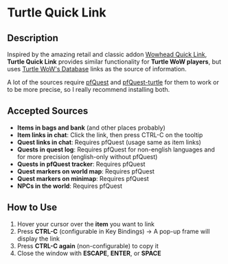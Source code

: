 # Turtle Quick Link

## Description

Inspired by the amazing retail and classic addon [Wowhead Quick Link](https://github.com/NielsHeltner/wowhead-quick-link), **Turtle Quick Link** provides similar functionality for **Turtle WoW players**, but uses [Turtle WoW's Database](https://database.turtle-wow.org/) links as the source of information.

A lot of the sources require [pfQuest](https://github.com/shagu/pfQuest) and [pfQuest-turtle](https://github.com/shagu/pfQuest-turtle) for them to work or to be more precise, so I really recommend installing both.

## Accepted Sources

-   **Items in bags and bank** (and other places probably)
-   **Item links in chat**: Click the link, then press CTRL-C on the tooltip
-   **Quest links in chat**: Requires pfQuest (usage same as item links)
-   **Quests in quest log**: Requires pfQuest for non-english languages and for more precision (english-only without pfQuest)
-   **Quests in pfQuest tracker**: Requires pfQuest
-   **Quest markers on world map**: Requires pfQuest
-   **Quest markers on minimap**: Requires pfQuest
-   **NPCs in the world**: Requires pfQuest

## How to Use

1. Hover your cursor over the **item** you want to link
2. Press **CTRL-C** (configurable in Key Bindings)
   → A pop-up frame will display the link
3. Press **CTRL-C again** (non-configurable) to copy it
4. Close the window with **ESCAPE**, **ENTER**, or **SPACE**

